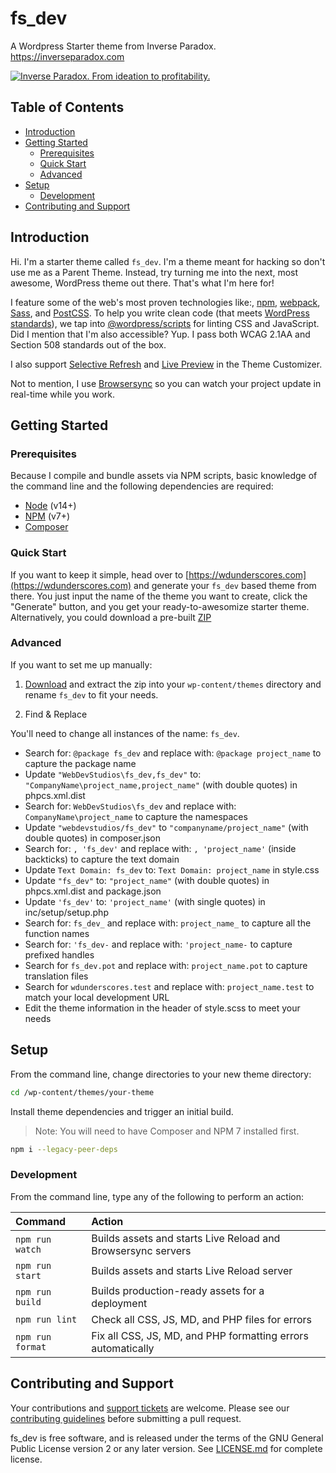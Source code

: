 # fs_dev <!-- omit in toc -->

A Wordpress Starter theme from Inverse Paradox. <https://inverseparadox.com>

[![Inverse Paradox. From ideation to profitability.](https://www.inverseparadox.com/wp-content/uploads/2020/08/ip-icon.svg)](https://webdevstudios.com/contact/)

## Table of Contents <!-- omit in toc -->

- [Introduction](#introduction)
- [Getting Started](#getting-started)
  - [Prerequisites](#prerequisites)
  - [Quick Start](#quick-start)
  - [Advanced](#advanced)
- [Setup](#setup)
  - [Development](#development)
- [Contributing and Support](#contributing-and-support)

## Introduction

Hi. I'm a starter theme called `fs_dev`. I'm a theme meant for hacking so don't use me as a Parent Theme. Instead, try turning me into the next, most awesome, WordPress theme out there. That's what I'm here for!

I feature some of the web's most proven technologies like:, [npm](https://www.npmjs.com/), [webpack](https://webpack.js.org/), [Sass](http://sass-lang.com/), and [PostCSS](https://github.com/postcss/postcss). To help you write clean code (that meets [WordPress standards](https://make.wordpress.org/core/handbook/best-practices/coding-standards/)), we tap into [@wordpress/scripts](https://developer.wordpress.org/block-editor/packages/packages-scripts/) for linting CSS and JavaScript. Did I mention that I'm also accessible? Yup. I pass both WCAG 2.1AA and Section 508 standards out of the box.

I also support [Selective Refresh](https://make.wordpress.org/core/2016/03/22/implementing-selective-refresh-support-for-widgets/) and [Live Preview](https://codex.wordpress.org/Theme_Customization_API#Part_3:_Configure_Live_Preview_.28Optional.29) in the Theme Customizer.

Not to mention, I use [Browsersync](https://www.browsersync.io/) so you can watch your project update in real-time while you work.

## Getting Started

### Prerequisites

Because I compile and bundle assets via NPM scripts, basic knowledge of the command line and the following dependencies are required:

- [Node](https://nodejs.org) (v14+)
- [NPM](https://npmjs.com) (v7+)
- [Composer](https://getcomposer.org/)

### Quick Start

If you want to keep it simple, head over to [https://wdunderscores.com](https://wdunderscores.com) and generate your `fs_dev` based theme from there. You just input the name of the theme you want to create, click the "Generate" button, and you get your ready-to-awesomize starter theme. Alternatively, you could download a pre-built [ZIP](http://wdunderscores.com/wp-content/themes/wdunderscores/inc/prototype/fs_dev.zip)

### Advanced

If you want to set me up manually:

1. [Download](http://wdunderscores.com/wp-content/themes/wdunderscores/inc/prototype/fs_dev.zip) and extract the zip into your `wp-content/themes` directory and rename `fs_dev` to fit your needs.

2. Find & Replace

You'll need to change all instances of the name: `fs_dev`.

- Search for: `@package fs_dev` and replace with: `@package project_name` to capture the package name
- Update `"WebDevStudios\fs_dev,fs_dev"` to: `"CompanyName\project_name,project_name"` (with double quotes) in phpcs.xml.dist
- Search for: `WebDevStudios\fs_dev` and replace with: `CompanyName\project_name` to capture the namespaces
- Update `"webdevstudios/fs_dev"` to `"companyname/project_name"` (with double quotes) in composer.json
- Search for: `, 'fs_dev'` and replace with: `, 'project_name'` (inside backticks) to capture the text domain
- Update `Text Domain: fs_dev` to: `Text Domain: project_name` in style.css
- Update `"fs_dev"` to: `"project_name"` (with double quotes) in phpcs.xml.dist and package.json
- Update `'fs_dev'` to: `'project_name'` (with single quotes) in inc/setup/setup.php
- Search for: `fs_dev_` and replace with: `project_name_` to capture all the function names
- Search for: `'fs_dev-` and replace with: `'project_name-` to capture prefixed handles
- Search for `fs_dev.pot` and replace with: `project_name.pot` to capture translation files
- Search for `wdunderscores.test` and replace with: `project_name.test` to match your local development URL
- Edit the theme information in the header of style.scss to meet your needs

## Setup

From the command line, change directories to your new theme directory:

```bash
cd /wp-content/themes/your-theme
```

Install theme dependencies and trigger an initial build.

> Note: You will need to have Composer and NPM 7 installed first.

```bash
npm i --legacy-peer-deps
```

### Development

From the command line, type any of the following to perform an action:

| Command          | Action                                                       |
| :--------------- | :----------------------------------------------------------- |
| `npm run watch`  | Builds assets and starts Live Reload and Browsersync servers |
| `npm run start`  | Builds assets and starts Live Reload server                  |
| `npm run build`  | Builds production-ready assets for a deployment              |
| `npm run lint`   | Check all CSS, JS, MD, and PHP files for errors              |
| `npm run format` | Fix all CSS, JS, MD, and PHP formatting errors automatically |

## Contributing and Support

Your contributions and [support tickets](https://github.com/WebDevStudios/fs_dev/issues) are welcome. Please see our [contributing guidelines](https://github.com/WebDevStudios/fs_dev/blob/main/CONTRIBUTING.md) before submitting a pull request.

fs_dev is free software, and is released under the terms of the GNU General Public License version 2 or any later version. See [LICENSE.md](https://github.com/WebDevStudios/fs_dev/blob/main/LICENSE.md) for complete license.
